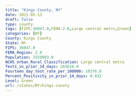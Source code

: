 ```yaml
---
title: "Kings County, NY"
date: 2021-05-13
draft: false
type: county
tags: [FIPS:36047.0,FEMA:2.0,Large central metro,Green]
categories: [NY]
County: Kings County
State: NY
FIPS: 36047.0
FEMA_Region: 2.0
Population: 2559903.0
NCHS_Urban_Rural_Classification: Large central metro
Tests_in_prior_14_days: 265616.0
Fourteen_day_test_rate_per_100000: 10376.0
Percent_Positivity_in_prior_14_days: 0.032
Level: Green
url: /states/NY/kings-county
---
```




